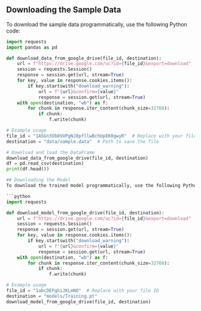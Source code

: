 ## Downloading the Sample Data
To download the sample data programmatically, use the following Python code:

```python
import requests
import pandas as pd

def download_data_from_google_drive(file_id, destination):
    url = f"https://drive.google.com/uc?id={file_id}&export=download"
    session = requests.Session()
    response = session.get(url, stream=True)
    for key, value in response.cookies.items():
        if key.startswith("download_warning"):
            url = f"{url}&confirm={value}"
            response = session.get(url, stream=True)
    with open(destination, "wb") as f:
        for chunk in response.iter_content(chunk_size=32768):
            if chunk:
                f.write(chunk)

# Example usage
file_id = "1ASGn3Ob8VUPgNJ8pfllwBchUpEK0gwyR"  # Replace with your file ID
destination = "data/sample.data"  # Path to save the file

# Download and load the DataFrame
download_data_from_google_drive(file_id, destination)
df = pd.read_csv(destination)
print(df.head())

## Downloading the Model
To download the trained model programmatically, use the following Python code:

```python
import requests

def download_model_from_google_drive(file_id, destination):
    url = f"https://drive.google.com/uc?id={file_id}&export=download"
    session = requests.Session()
    response = session.get(url, stream=True)
    for key, value in response.cookies.items():
        if key.startswith("download_warning"):
            url = f"{url}&confirm={value}"
            response = session.get(url, stream=True)
    with open(destination, "wb") as f:
        for chunk in response.iter_content(chunk_size=32768):
            if chunk:
                f.write(chunk)

# Example usage
file_id = "1abcDEFghiJKLmNO"  # Replace with your file ID
destination = "models/Training.pt"
download_model_from_google_drive(file_id, destination)

